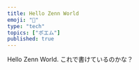 ```yaml
---
title: Hello Zenn World
emoji: "💨"
type: "tech" 
topics: ["ポエム"]
published: true
---
```


Hello Zenn World.
これで書けているのかな？
